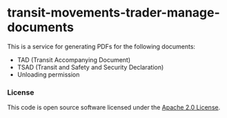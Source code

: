 
# transit-movements-trader-manage-documents

This is a service for generating PDFs for the following documents:
* TAD (Transit Accompanying Document)
* TSAD (Transit and Safety and Security Declaration)
* Unloading permission

### License

This code is open source software licensed under the [Apache 2.0 License]("http://www.apache.org/licenses/LICENSE-2.0.html").
